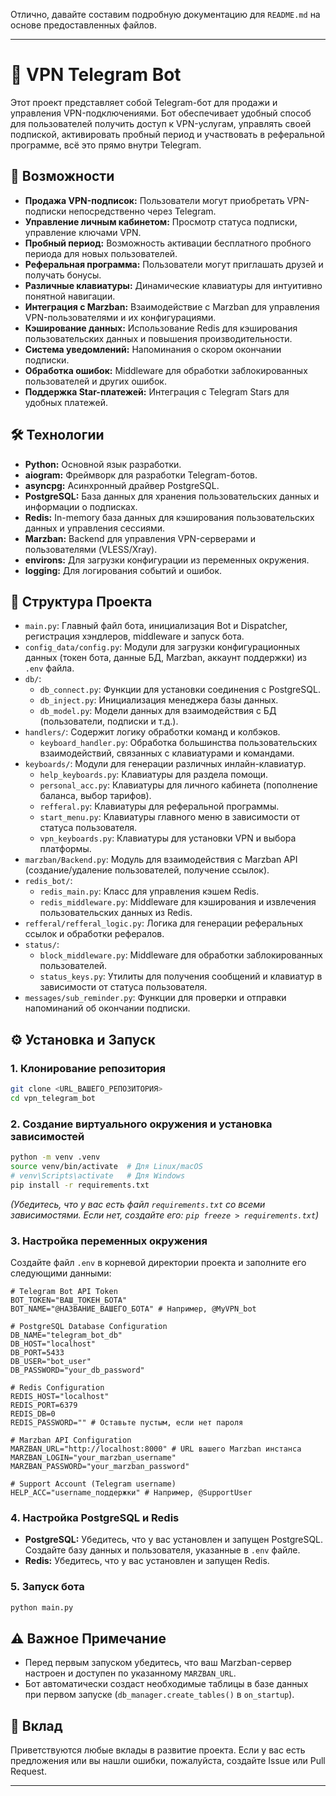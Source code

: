 Отлично, давайте составим подробную документацию для `README.md` на основе предоставленных файлов.

-----

# 🚀 VPN Telegram Bot

Этот проект представляет собой Telegram-бот для продажи и управления VPN-подключениями. Бот обеспечивает удобный способ для пользователей получить доступ к VPN-услугам, управлять своей подпиской, активировать пробный период и участвовать в реферальной программе, всё это прямо внутри Telegram.

## 🌟 Возможности

  * **Продажа VPN-подписок:** Пользователи могут приобретать VPN-подписки непосредственно через Telegram.
  * **Управление личным кабинетом:** Просмотр статуса подписки, управление ключами VPN.
  * **Пробный период:** Возможность активации бесплатного пробного периода для новых пользователей.
  * **Реферальная программа:** Пользователи могут приглашать друзей и получать бонусы.
  * **Различные клавиатуры:** Динамические клавиатуры для интуитивно понятной навигации.
  * **Интеграция с Marzban:** Взаимодействие с Marzban для управления VPN-пользователями и их конфигурациями.
  * **Кэширование данных:** Использование Redis для кэширования пользовательских данных и повышения производительности.
  * **Система уведомлений:** Напоминания о скором окончании подписки.
  * **Обработка ошибок:** Middleware для обработки заблокированных пользователей и других ошибок.
  * **Поддержка Star-платежей:** Интеграция с Telegram Stars для удобных платежей.

## 🛠️ Технологии

  * **Python:** Основной язык разработки.
  * **aiogram:** Фреймворк для разработки Telegram-ботов.
  * **asyncpg:** Асинхронный драйвер PostgreSQL.
  * **PostgreSQL:** База данных для хранения пользовательских данных и информации о подписках.
  * **Redis:** In-memory база данных для кэширования пользовательских данных и управления сессиями.
  * **Marzban:** Backend для управления VPN-серверами и пользователями (VLESS/Xray).
  * **environs:** Для загрузки конфигурации из переменных окружения.
  * **logging:** Для логирования событий и ошибок.

## 📂 Структура Проекта

  * `main.py`: Главный файл бота, инициализация Bot и Dispatcher, регистрация хэндлеров, middleware и запуск бота.
  * `config_data/config.py`: Модули для загрузки конфигурационных данных (токен бота, данные БД, Marzban, аккаунт поддержки) из `.env` файла.
  * `db/`:
      * `db_connect.py`: Функции для установки соединения с PostgreSQL.
      * `db_inject.py`: Инициализация менеджера базы данных.
      * `db_model.py`: Модели данных для взаимодействия с БД (пользователи, подписки и т.д.).
  * `handlers/`: Содержит логику обработки команд и колбэков.
      * `keyboard_handler.py`: Обработка большинства пользовательских взаимодействий, связанных с клавиатурами и командами.
  * `keyboards/`: Модули для генерации различных инлайн-клавиатур.
      * `help_keyboards.py`: Клавиатуры для раздела помощи.
      * `personal_acc.py`: Клавиатуры для личного кабинета (пополнение баланса, выбор тарифов).
      * `refferal.py`: Клавиатуры для реферальной программы.
      * `start_menu.py`: Клавиатуры главного меню в зависимости от статуса пользователя.
      * `vpn_keyboards.py`: Клавиатуры для установки VPN и выбора платформы.
  * `marzban/Backend.py`: Модуль для взаимодействия с Marzban API (создание/удаление пользователей, получение ссылок).
  * `redis_bot/`:
      * `redis_main.py`: Класс для управления кэшем Redis.
      * `redis_middleware.py`: Middleware для кэширования и извлечения пользовательских данных из Redis.
  * `refferal/refferal_logic.py`: Логика для генерации реферальных ссылок и обработки рефералов.
  * `status/`:
      * `block_middleware.py`: Middleware для обработки заблокированных пользователей.
      * `status_keys.py`: Утилиты для получения сообщений и клавиатур в зависимости от статуса пользователя.
  * `messages/sub_reminder.py`: Функции для проверки и отправки напоминаний об окончании подписки.

## ⚙️ Установка и Запуск

### 1\. Клонирование репозитория

```bash
git clone <URL_ВАШЕГО_РЕПОЗИТОРИЯ>
cd vpn_telegram_bot
```

### 2\. Создание виртуального окружения и установка зависимостей

```bash
python -m venv .venv
source venv/bin/activate  # Для Linux/macOS
# venv\Scripts\activate   # Для Windows
pip install -r requirements.txt
```

*(Убедитесь, что у вас есть файл `requirements.txt` со всеми зависимостями. Если нет, создайте его: `pip freeze > requirements.txt`)*

### 3\. Настройка переменных окружения

Создайте файл `.env` в корневой директории проекта и заполните его следующими данными:

```env
# Telegram Bot API Token
BOT_TOKEN="ВАШ_ТОКЕН_БОТА"
BOT_NAME="@НАЗВАНИЕ_ВАШЕГО_БОТА" # Например, @MyVPN_bot

# PostgreSQL Database Configuration
DB_NAME="telegram_bot_db"
DB_HOST="localhost"
DB_PORT=5433
DB_USER="bot_user"
DB_PASSWORD="your_db_password"

# Redis Configuration
REDIS_HOST="localhost"
REDIS_PORT=6379
REDIS_DB=0
REDIS_PASSWORD="" # Оставьте пустым, если нет пароля

# Marzban API Configuration
MARZBAN_URL="http://localhost:8000" # URL вашего Marzban инстанса
MARZBAN_LOGIN="your_marzban_username"
MARZBAN_PASSWORD="your_marzban_password"

# Support Account (Telegram username)
HELP_ACC="username_поддержки" # Например, @SupportUser
```

### 4\. Настройка PostgreSQL и Redis

  * **PostgreSQL:** Убедитесь, что у вас установлен и запущен PostgreSQL. Создайте базу данных и пользователя, указанные в `.env` файле.
  * **Redis:** Убедитесь, что у вас установлен и запущен Redis.

### 5\. Запуск бота

```bash
python main.py
```

## ⚠️ Важное Примечание

  * Перед первым запуском убедитесь, что ваш Marzban-сервер настроен и доступен по указанному `MARZBAN_URL`.
  * Бот автоматически создаст необходимые таблицы в базе данных при первом запуске (`db_manager.create_tables()` в `on_startup`).

## 🤝 Вклад

Приветствуются любые вклады в развитие проекта. Если у вас есть предложения или вы нашли ошибки, пожалуйста, создайте Issue или Pull Request.

-----